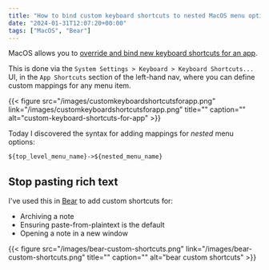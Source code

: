 ```yaml
---
title: "How to bind custom keyboard shortcuts to nested MacOS menu options"
date: "2024-01-31T12:07:20+00:00"
tags: ["MacOS", "Bear"]
---
```


MacOS allows you to [override and bind new keyboard shortcuts for an
app][apple_docs].

This is done via the `System Settings > Keyboard > Keyboard Shortcuts...` UI, in
the `App Shortcuts` section of the left-hand nav, where you can define custom
mappings for any menu item.

{{< figure src="/images/customkeyboardshortcutsforapp.png" link="/images/customkeyboardshortcutsforapp.png" title="" caption="" alt="custom-keyboard-shortcuts-for-app" >}}

Today I discovered the syntax for adding mappings for _nested_ menu options:

```txt
${top_level_menu_name}->${nested_menu_name}
```

## Stop pasting rich text

I've used this in [Bear][bear_home] to add custom shortcuts for:

- Archiving a note
- Ensuring paste-from-plaintext is the default
- Opening a note in a new window

{{< figure src="/images/bear-custom-shortcuts.png" link="/images/bear-custom-shortcuts.png" title="" caption="" alt="bear custom shortcuts" >}}

[bear_home]: https://bear.app/
[apple_docs]: https://support.apple.com/en-gb/guide/mac-help/mchlp2271/mac
